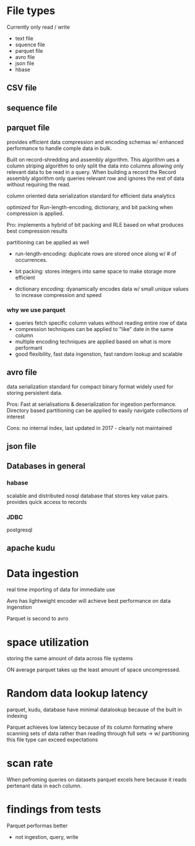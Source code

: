# File types

Currently only read / write

- text file
- squence file
- parquet file
- avro file
- json file
- hbase

## CSV file

## sequence file

## parquet file

provides efficient data compression and encoding schemas w/ enhanced performance to handle comple data in bulk.

Built on record-shredding and assembly algorithm. This algorithm ues a column striping algorithm to only split the data into columns allowing only relevant data to be read in a query. When building a record the Record assembly algorithm only queries relevant row and ignores the rest of data without requiring the read. 

column oriented data serialization standard for efficient data analytics

optimized for Run-length-encoding, dictionary, and bit packing when compression is applied.

Pro: implements a hybrid of bit packing and RLE based on what produces best compression results

partitioning can be applied as well


* run-length-encoding: duplicate rows are stored once along w/ # of occurrences. 

* bit packing: stores integers into same space to make storage more efficient

* dictionary encoding: dyanamically encodes data w/ small unique values to increase compression and speed


### why we use parquet
- queries fetch specific column values without reading entire row of data 
- compression techniques can be applied to "like" date in the same column
- multiple encoding techniques are applied based on what is more performant
- good flexibility, fast data ingenstion, fast random lookup and scalable

## avro file

data serialization standard for compact binary format widely used for storing persistent data. 

Pros: 
Fast at serialisations & deserialization for ingestion performance. Directory based partitioning can be applied to easily navigate collections of interest

Cons: no internal index, last updated in 2017 - clearly not maintained

## json file

## Databases in general

### habase
scalable and distributed nosql database that stores key value pairs. provides quick access to records

### JDBC 
postgresql


## apache kudu





# Data ingestion
real time importing of data for immediate use

Avro has lightweight encoder will achieve best performance on data ingenstion

Parquet is second to avro

# space utilization
storing the same amount of data across file systems

ON average parquet takes up the least amount of space uncompressed. 

# Random data lookup latency

parquet, kudu, database have minimal datalookup because of the built in indexing

Parquet achieves low latency because of its column formating where scanning sets of data rather than reading through full sets -> w/ partitioning this file type can exceed expectations

# scan rate
When pefroming queries on datasets parquet excels here because it reads pertenant data in each column. 

# findings from tests
Parquet performas better
- not ingestion, query, write
